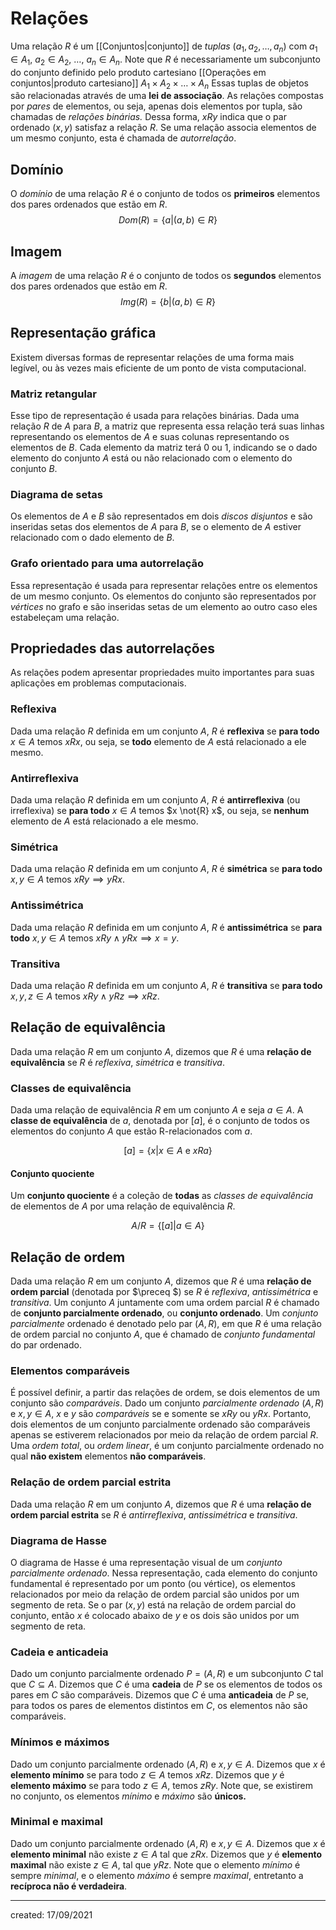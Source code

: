 # Relações
Uma relação $R$ é um [[Conjuntos|conjunto]] de *tuplas* $(a_1,a_2, \dots, a_n)$ com $a_1 \in A_1$, $a_2 \in A_2$, $\dots$, $a_n \in A_n$. Note que $R$ é necessariamente um subconjunto do conjunto definido pelo produto cartesiano [[Operações em conjuntos|produto cartesiano]] $A_1 \times A_2 \times \dots \times A_n$ Essas tuplas de objetos são relacionadas através de uma **lei de associação**.
As relações compostas por *pares* de elementos, ou seja, apenas dois elementos por tupla, são chamadas de *relações binárias.* Dessa forma, $x R y$ indica que o par ordenado $(x,y)$ satisfaz a relação $R$.
Se uma relação associa elementos de um mesmo conjunto, esta é chamada de *autorrelação*.

## Domínio
O *domínio* de uma relação $R$ é o conjunto de todos os **primeiros** elementos dos pares ordenados que estão em $R$.
$$
Dom(R) = \{a | (a,b) \in R\}
$$

## Imagem
A *imagem* de uma relação $R$ é o conjunto de todos os **segundos** elementos dos pares ordenados que estão em $R$.
$$
Img(R) = \{b | (a,b) \in R\}
$$

## Representação gráfica
Existem diversas formas de representar relações de uma forma mais legível, ou às vezes mais eficiente de um ponto de vista computacional.

### Matriz retangular
Esse tipo de representação é usada para relações binárias. Dada uma relação $R$ de $A$ para $B$, a matriz que representa essa relação terá suas linhas representando os elementos de $A$ e suas colunas representando os elementos de $B$. Cada elemento da matriz terá $0$ ou $1$, indicando se o dado elemento do conjunto $A$ está ou não relacionado com o elemento do conjunto $B$.

### Diagrama de setas
Os elementos de $A$ e $B$ são representados em dois *discos disjuntos* e são inseridas setas dos elementos de $A$ para $B$, se o elemento de $A$ estiver relacionado com o dado elemento de $B$.

### Grafo orientado para uma autorrelação
Essa representação é usada para representar relações entre os elementos de um mesmo conjunto. Os elementos do conjunto são representados por *vértices* no grafo e são inseridas setas de um elemento ao outro caso eles estabeleçam uma relação.

## Propriedades das autorrelações
As relações podem apresentar propriedades muito importantes para suas aplicações em problemas computacionais.

### Reflexiva
Dada uma relação $R$ definida em um conjunto $A$, $R$ é **reflexiva** se **para todo** $x \in A$ temos $x R x$, ou seja, se **todo** elemento de $A$ está relacionado a ele mesmo.

### Antirreflexiva
Dada uma relação $R$ definida em um conjunto $A$, $R$ é **antirreflexiva** (ou irreflexiva) se **para todo** $x \in A$ temos $x \not{R} x$, ou seja, se **nenhum** elemento de $A$ está relacionado a ele mesmo.

### Simétrica
Dada uma relação $R$ definida em um conjunto $A$, $R$ é **simétrica** se **para todo** $x, y \in A$ temos $x R y \implies y R x$.

### Antissimétrica
Dada uma relação $R$ definida em um conjunto $A$, $R$ é **antissimétrica** se **para todo** $x, y \in A$ temos $x R y \land y R x \implies x = y$.

### Transitiva
Dada uma relação $R$ definida em um conjunto $A$, $R$ é **transitiva** se **para todo** $x, y, z \in A$ temos $x R y \land y R z \implies x R z$.

## Relação de equivalência
Dada uma relação $R$ em um conjunto $A$, dizemos que $R$ é uma **relação de equivalência** se $R$ é *reflexiva*, *simétrica* e *transitiva*.

### Classes de equivalência
Dada uma relação de equivalência $R$ em um conjunto $A$ e seja $a \in A$. A **classe de equivalência** de $a$, denotada por $[a]$, é o conjunto de todos os elementos do conjunto $A$ que estão R-relacionados com $a$.

$$
[a] = \{x | x \in A \text{ e } x R a\}
$$

#### Conjunto quociente
Um **conjunto quociente** é a coleção de **todas** as *classes de equivalência* de elementos de $A$ por uma relação de equivalência $R$.

$$
A/R = \{[a] | a \in A\}
$$

## Relação de ordem
Dada uma relação $R$ em um conjunto $A$, dizemos que $R$ é uma **relação de ordem parcial** (denotada por $\preceq $) se $R$ é *reflexiva*, *antissimétrica* e *transitiva*. Um conjunto $A$ juntamente com uma ordem parcial $R$ é chamado de **conjunto parcialmente ordenado**, ou **conjunto ordenado**. Um *conjunto parcialmente* ordenado é denotado pelo par $(A, R)$, em que $R$ é uma relação de ordem parcial no conjunto $A$, que é chamado de *conjunto fundamental* do par ordenado.

### Elementos comparáveis
É possível definir, a partir das relações de ordem, se dois elementos de um conjunto são *comparáveis*. Dado um conjunto *parcialmente ordenado* $(A, R)$ e $x, y \in A$, $x$ e $y$ são *comparáveis* se e somente se $x R y$ ou $y R x$. Portanto, dois elementos de um conjunto parcialmente ordenado são comparáveis apenas se estiverem relacionados por meio da relação de ordem parcial $R$.
Uma *ordem total*, ou *ordem linear*, é um conjunto parcialmente ordenado no qual **não existem** elementos **não comparáveis**.

### Relação de ordem parcial estrita
Dada uma relação $R$ em um conjunto $A$, dizemos que $R$ é uma **relação de ordem parcial estrita** se $R$ é *antirreflexiva*, *antissimétrica* e *transitiva*.

### Diagrama de Hasse
O diagrama de Hasse é uma representação visual de um *conjunto parcialmente ordenado*. Nessa representação, cada elemento do conjunto fundamental é representado por um ponto (ou vértice), os elementos relacionados por meio da relação de ordem parcial são unidos por um segmento de reta. Se o par $(x,y)$ está na relação de ordem parcial do conjunto, então $x$ é colocado abaixo de $y$ e os dois são unidos por um segmento de reta.

### Cadeia e anticadeia
Dado um conjunto parcialmente ordenado $P = (A, R)$ e um subconjunto $C$ tal que $C \subseteq A$. Dizemos que $C$ é uma **cadeia** de $P$ se os elementos de todos os pares em $C$ são comparáveis. Dizemos que $C$ é uma **anticadeia** de $P$ se, para todos os pares de elementos distintos em $C$, os elementos não são comparáveis.

### Mínimos e máximos
Dado um conjunto parcialmente ordenado $(A,R)$ e $x, y \in A$. Dizemos que $x$ é **elemento mínimo** se para todo $z \in A$ temos $x R z$. Dizemos que $y$ é **elemento máximo** se para todo $z \in A$, temos $z R y$. Note que, se existirem no conjunto, os elementos *mínimo* e *máximo* são **únicos.**

### Minimal e maximal
Dado um conjunto parcialmente ordenado $(A,R)$ e $x, y \in A$. Dizemos que $x$ é **elemento minimal** não existe $z \in A$ tal que $z R x$. Dizemos que $y$ é **elemento maximal** não existe $z \in A$, tal que $y R z$. Note que o elemento *mínimo* é sempre *minimal*, e o elemento *máximo* é sempre *maximal*, entretanto a **recíproca não é verdadeira**.

---
created: 17/09/2021
